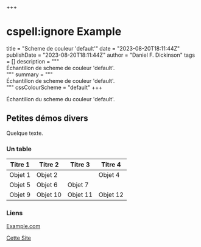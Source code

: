 +++
# cspell:ignore Example
title = "Scheme de couleur 'default'"
date = "2023-08-20T18:11:44Z"
publishDate = "2023-08-20T18:11:44Z"
author = "Daniel F. Dickinson"
tags = []
description = """\
Échantillon de scheme de couleur 'default'.\
"""
summary = """\
Échantillon de scheme de couleur 'default'.\
"""
cssColourScheme = "default"
+++

Échantillon du scheme du couleur 'default'.

## Petites démos divers

Quelque texte.

### Un table

| Titre 1   | Titre 2   | Titre   3 | Titre   4 |
|-----------|-----------|-----------|-----------|
| Objet 1   | Objet 2   |           |  Objet 4  |
| Objet 5   | Objet 6   | Objet 7   |
| Objet 9   | Objet 10  | Objet 11  | Objet 12  |

### Liens

[Example.com](https://example.com/never-visited)

[Cette Site](/)
